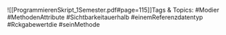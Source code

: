 
![[ProgrammierenSkript_1Semester.pdf#page=115]]Tags & Topics:
   #Modier
   #MethodenAttribute
   #Sichtbarkeitauerhalb
   #einemReferenzdatentyp
   #Rckgabewertdie
   #seinMethode